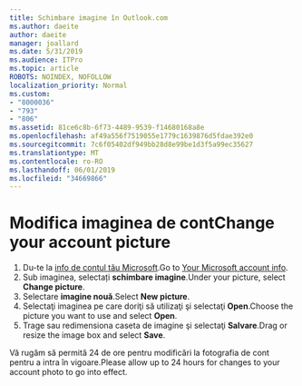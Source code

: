 ```yaml
---
title: Schimbare imagine în Outlook.com
ms.author: daeite
author: daeite
manager: joallard
ms.date: 5/31/2019
ms.audience: ITPro
ms.topic: article
ROBOTS: NOINDEX, NOFOLLOW
localization_priority: Normal
ms.custom:
- "8000036"
- "793"
- "806"
ms.assetid: 81ce6c8b-6f73-4489-9539-f14680168a8e
ms.openlocfilehash: af49a556f7519055e1779c1639876d5fdae392e0
ms.sourcegitcommit: 7c6f05402df949bb28d8e99be1d3f5a99ec35627
ms.translationtype: MT
ms.contentlocale: ro-RO
ms.lasthandoff: 06/01/2019
ms.locfileid: "34669866"
---
```

# <a name="change-your-account-picture"></a><span data-ttu-id="67843-102">Modifica imaginea de cont</span><span class="sxs-lookup"><span data-stu-id="67843-102">Change your account picture</span></span>

1. <span data-ttu-id="67843-103">Du-te la [info de contul tău Microsoft](https://go.microsoft.com/fwlink/p/?linkid=860841).</span><span class="sxs-lookup"><span data-stu-id="67843-103">Go to [Your Microsoft account info](https://go.microsoft.com/fwlink/p/?linkid=860841).</span></span>
2. <span data-ttu-id="67843-104">Sub imaginea, selectați **schimbare imagine**.</span><span class="sxs-lookup"><span data-stu-id="67843-104">Under your picture, select **Change picture**.</span></span>
3. <span data-ttu-id="67843-105">Selectare **imagine nouă**.</span><span class="sxs-lookup"><span data-stu-id="67843-105">Select **New picture**.</span></span>
4. <span data-ttu-id="67843-106">Selectaţi imaginea pe care doriţi să utilizaţi şi selectaţi **Open**.</span><span class="sxs-lookup"><span data-stu-id="67843-106">Choose the picture you want to use and select **Open**.</span></span>
5. <span data-ttu-id="67843-107">Trage sau redimensiona caseta de imagine şi selectaţi **Salvare**.</span><span class="sxs-lookup"><span data-stu-id="67843-107">Drag or resize the image box and select **Save**.</span></span>

<span data-ttu-id="67843-108">Vă rugăm să permită 24 de ore pentru modificări la fotografia de cont pentru a intra în vigoare.</span><span class="sxs-lookup"><span data-stu-id="67843-108">Please allow up to 24 hours for changes to your account photo to go into effect.</span></span>